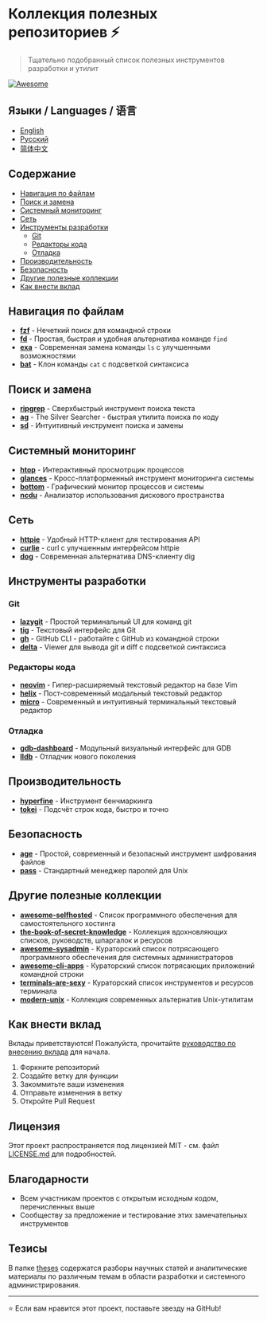 # Коллекция полезных репозиториев ⚡

> Тщательно подобранный список полезных инструментов разработки и утилит

[![Awesome](https://awesome.re/badge.svg)](https://awesome.re)

## Языки / Languages / 语言

- [English](README.md)
- [Русский](README.ru.md)
- [简体中文](README.zh-CN.md)

## Содержание

- [Навигация по файлам](#навигация-по-файлам)
- [Поиск и замена](#поиск-и-замена)
- [Системный мониторинг](#системный-мониторинг)
- [Сеть](#сеть)
- [Инструменты разработки](#инструменты-разработки)
  - [Git](#git)
  - [Редакторы кода](#редакторы-кода)
  - [Отладка](#отладка)
- [Производительность](#производительность)
- [Безопасность](#безопасность)
- [Другие полезные коллекции](#другие-полезные-коллекции)
- [Как внести вклад](#как-внести-вклад)

## Навигация по файлам

- **[fzf](https://github.com/junegunn/fzf)** - Нечеткий поиск для командной строки
- **[fd](https://github.com/sharkdp/fd)** - Простая, быстрая и удобная альтернатива команде `find`
- **[exa](https://github.com/ogham/exa)** - Современная замена команды `ls` с улучшенными возможностями
- **[bat](https://github.com/sharkdp/bat)** - Клон команды `cat` с подсветкой синтаксиса

## Поиск и замена

- **[ripgrep](https://github.com/BurntSushi/ripgrep)** - Сверхбыстрый инструмент поиска текста
- **[ag](https://github.com/ggreer/the_silver_searcher)** - The Silver Searcher - быстрая утилита поиска по коду
- **[sd](https://github.com/chmln/sd)** - Интуитивный инструмент поиска и замены

## Системный мониторинг

- **[htop](https://github.com/htop-dev/htop)** - Интерактивный просмотрщик процессов
- **[glances](https://github.com/nicolargo/glances)** - Кросс-платформенный инструмент мониторинга системы
- **[bottom](https://github.com/ClementTsang/bottom)** - Графический монитор процессов и системы
- **[ncdu](https://dev.yorhel.nl/ncdu)** - Анализатор использования дискового пространства

## Сеть

- **[httpie](https://github.com/httpie/httpie)** - Удобный HTTP-клиент для тестирования API
- **[curlie](https://github.com/rs/curlie)** - curl с улучшенным интерфейсом httpie
- **[dog](https://github.com/ogham/dog)** - Современная альтернатива DNS-клиенту dig

## Инструменты разработки

### Git

- **[lazygit](https://github.com/jesseduffield/lazygit)** - Простой терминальный UI для команд git
- **[tig](https://github.com/jonas/tig)** - Текстовый интерфейс для Git
- **[gh](https://github.com/cli/cli)** - GitHub CLI - работайте с GitHub из командной строки
- **[delta](https://github.com/dandavison/delta)** - Viewer для вывода git и diff с подсветкой синтаксиса

### Редакторы кода

- **[neovim](https://github.com/neovim/neovim)** - Гипер-расширяемый текстовый редактор на базе Vim
- **[helix](https://github.com/helix-editor/helix)** - Пост-современный модальный текстовый редактор
- **[micro](https://github.com/zyedidia/micro)** - Современный и интуитивный терминальный текстовый редактор

### Отладка

- **[gdb-dashboard](https://github.com/cyrus-and/gdb-dashboard)** - Модульный визуальный интерфейс для GDB
- **[lldb](https://lldb.llvm.org/)** - Отладчик нового поколения

## Производительность

- **[hyperfine](https://github.com/sharkdp/hyperfine)** - Инструмент бенчмаркинга
- **[tokei](https://github.com/XAMPPRocky/tokei)** - Подсчёт строк кода, быстро и точно

## Безопасность

- **[age](https://github.com/FiloSottile/age)** - Простой, современный и безопасный инструмент шифрования файлов
- **[pass](https://www.passwordstore.org/)** - Стандартный менеджер паролей для Unix

## Другие полезные коллекции

- **[awesome-selfhosted](https://github.com/awesome-selfhosted/awesome-selfhosted)** - Список программного обеспечения для самостоятельного хостинга
- **[the-book-of-secret-knowledge](https://github.com/trimstray/the-book-of-secret-knowledge)** - Коллекция вдохновляющих списков, руководств, шпаргалок и ресурсов
- **[awesome-sysadmin](https://github.com/awesome-foss/awesome-sysadmin)** - Кураторский список потрясающего программного обеспечения для системных администраторов
- **[awesome-cli-apps](https://github.com/agarrharr/awesome-cli-apps)** - Кураторский список потрясающих приложений командной строки
- **[terminals-are-sexy](https://github.com/k4m4/terminals-are-sexy)** - Кураторский список инструментов и ресурсов терминала
- **[modern-unix](https://github.com/ibraheemdev/modern-unix)** - Коллекция современных альтернатив Unix-утилитам

## Как внести вклад

Вклады приветствуются! Пожалуйста, прочитайте [руководство по внесению вклада](CONTRIBUTING.md) для начала.

1. Форкните репозиторий
2. Создайте ветку для функции
3. Закоммитьте ваши изменения
4. Отправьте изменения в ветку
5. Откройте Pull Request

## Лицензия

Этот проект распространяется под лицензией MIT - см. файл [LICENSE.md](LICENSE.md) для подробностей.

## Благодарности

- Всем участникам проектов с открытым исходным кодом, перечисленных выше
- Сообществу за предложение и тестирование этих замечательных инструментов

## Тезисы

В папке [theses](theses) содержатся разборы научных статей и аналитические материалы по различным темам в области разработки и системного администрирования.

---

⭐ Если вам нравится этот проект, поставьте звезду на GitHub!
